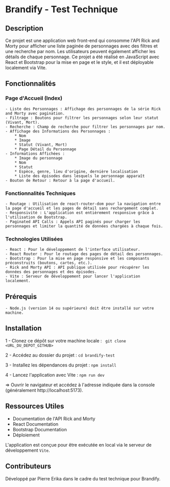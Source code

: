 # Brandify - Test Technique

## Description

Ce projet est une application web front-end qui consomme l'API Rick and Morty pour afficher une liste paginée de personnages avec des filtres et une recherche par nom. Les utilisateurs peuvent également afficher les détails de chaque personnage. Ce projet a été réalisé en JavaScript avec React et Bootstrap pour la mise en page et le style, et il est déployable localement via Vite.

## Fonctionnalités

### Page d'Accueil (Index)

    - Liste des Personnages : Affichage des personnages de la série Rick and Morty avec pagination.
    - Filtrage : Boutons pour filtrer les personnages selon leur statut (Vivant, Mort).
    - Recherche : Champ de recherche pour filtrer les personnages par nom.
    - Affichage des Informations des Personnages :
        * Nom
        * Image
        * Statut (Vivant, Mort)
        * Page Détail du Personnage
    - Informations Affichées :
        * Image du personnage
        * Nom
        * Statut
        * Espèce, genre, lieu d'origine, dernière localisation
        * Liste des épisodes dans lesquels le personnage apparaît
    - Bouton de Retour : Retour à la page d'accueil.

### Fonctionnalités Techniques

    - Routage : Utilisation de react-router-dom pour la navigation entre la page d'accueil et les pages de détail sans rechargement complet.
    - Responsivité : L'application est entièrement responsive grâce à l'utilisation de Bootstrap.
    - Paginated API Calls : Appels API paginés pour charger les personnages et limiter la quantité de données chargées à chaque fois.

### Technologies Utilisées

    - React : Pour le développement de l'interface utilisateur.
    - React Router : Pour le routage des pages de détail des personnages.
    - Bootstrap : Pour la mise en page responsive et les composants préconstruits (boutons, cartes, etc.).
    - Rick and Morty API : API publique utilisée pour récupérer les données des personnages et des épisodes.
    - Vite : Serveur de développement pour lancer l'application localement.

## Prérequis

    - Node.js (version 14 ou supérieure) doit être installé sur votre machine.

## Installation

1 - Clonez ce dépôt sur votre machine locale : ` git clone <URL_DU_DEPOT_GITHUB>`

2 - Accédez au dossier du projet : `cd brandify-test`

3 - Installez les dépendances du projet : `npm install`

4 - Lancez l'application avec Vite : `npm run dev`

=> Ouvrir le navigateur et accédez à l'adresse indiquée dans la console (généralement http://localhost:5173).

## Ressources Utiles

- Documentation de l'API Rick and Morty
- React Documentation
- Bootstrap Documentation
- Déploiement

L'application est conçue pour être exécutée en local via le serveur de développement `Vite`.

## Contributeurs

Développé par Pierre Erika dans le cadre du test technique pour Brandify.
